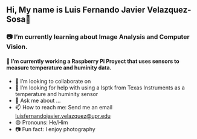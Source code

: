 ## Hi, My name is Luis Fernando Javier Velazquez-Sosa👋

### 📷 I’m currently learning about Image Analysis and Computer Vision.
#### 🔭 I’m currently working a Raspberry Pi Proyect that uses sensors to measure temperature and huminity data. 

- 👯 I’m looking to collaborate on 
- 🤔 I’m looking for help with using a lsptk from Texas Instruments as a temperature and huminity sensor
- 💬 Ask me about ...
- 📫 How to reach me: Send me an email luisfernandojavier.velazquez@upr.edu
- 😄 Pronouns: He/Him
- 📷 Fun fact: I enjoy photography 
<br>

